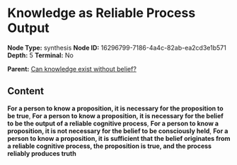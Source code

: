 # Knowledge as Reliable Process Output

**Node Type:** synthesis
**Node ID:** 16296799-7186-4a4c-82ab-ea2cd3e1b571
**Depth:** 5
**Terminal:** No

**Parent:** [Can knowledge exist without belief?](can-knowledge-exist-without-belief-antithesis-7ba8a940-6ffb-46e4-856c-a595e539ee37.md)

## Content

**For a person to know a proposition, it is necessary for the proposition to be true**, **For a person to know a proposition, it is necessary for the belief to be the output of a reliable cognitive process**, **For a person to know a proposition, it is not necessary for the belief to be consciously held**, **For a person to know a proposition, it is sufficient that the belief originates from a reliable cognitive process, the proposition is true, and the process reliably produces truth**
